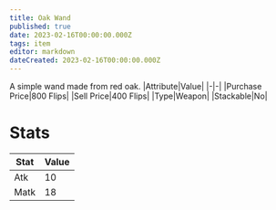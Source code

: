 ```yaml
---
title: Oak Wand
published: true
date: 2023-02-16T00:00:00.000Z
tags: item
editor: markdown
dateCreated: 2023-02-16T00:00:00.000Z
---
```


A simple wand made from red oak.
|Attribute|Value|
|-|-|
|Purchase Price|800 Flips|
|Sell Price|400 Flips|
|Type|Weapon|
|Stackable|No|

# Stats
|Stat|Value|
|-|-|
|Atk|10|
|Matk|18|

